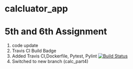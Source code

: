 # calcluator_app

# 5th and 6th Assignment


1. code update
2. Travis CI Build Badge 
3. Added Travis CI,Dockerfile, Pytest, Pylint
[![Build Status](https://app.travis-ci.com/sivaninimmana009/calcluator_app.svg?branch=main)](https://app.travis-ci.com/sivaninimmana009/calcluator_app)
4. Switched to new branch (calc_part4)
